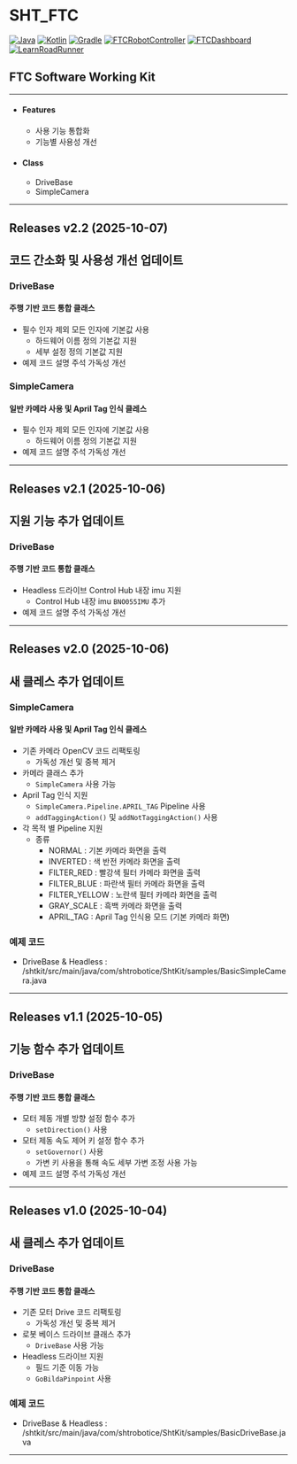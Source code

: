 # SHT_FTC

[![Java](https://img.shields.io/badge/Java-18-ED8B00.svg?logo=openjdk)](https://www.azul.com/)
[![Kotlin](https://img.shields.io/badge/Kotlin-2.2.20-585DEF.svg?logo=kotlin)](http://kotlinlang.org)
[![Gradle](https://img.shields.io/badge/Gradle-8.7.3-02303A.svg?logo=gradle)](https://gradle.org)
[![FTCRobotController](https://img.shields.io/badge/FtcRobotController-11.0-ED3F27.svg)](https://github.com/FIRST-Tech-Challenge/FtcRobotController)
[![FTCDashboard](https://img.shields.io/badge/FTCDashboard-0.5.0-6E8CFB.svg)]([https://acmerobotics.github.io/ftc-dashboard/)
[![LearnRoadRunner](https://img.shields.io/badge/LearnRoadRunner-1.0.1-3C467B.svg)](https://learnroadrunner.com/)

## FTC Software Working Kit

---

* #### Features
  * 사용 기능 통합화
  * 기능별 사용성 개선

* #### Class
  * DriveBase
  * SimpleCamera

---
## Releases v2.2 (2025-10-07)
## 코드 간소화 및 사용성 개선 업데이트

### DriveBase 
#### 주행 기반 코드 통합 클래스

* 필수 인자 제외 모든 인자에 기본값 사용
  * 하드웨어 이름 정의 기본값 지원
  * 세부 설정 정의 기본값 지원
* 예제 코드 설명 주석 가독성 개선

### SimpleCamera
#### 일반 카메라 사용 및 April Tag 인식 클레스

* 필수 인자 제외 모든 인자에 기본값 사용
  * 하드웨어 이름 정의 기본값 지원
* 예제 코드 설명 주석 가독성 개선

---
## Releases v2.1 (2025-10-06)
## 지원 기능 추가 업데이트

### DriveBase
#### 주행 기반 코드 통합 클래스

* Headless 드라이브 Control Hub 내장 imu 지원
  * Control Hub 내장 imu `BNO055IMU` 추가
* 예제 코드 설명 주석 가독성 개선
---
## Releases v2.0 (2025-10-06)
## 새 클레스 추가 업데이트

### SimpleCamera
#### 일반 카메라 사용 및 April Tag 인식 클레스

* 기존 카메라 OpenCV 코드 리팩토링
  * 가독성 개선 및 중복 제거
* 카메라 클래스 추가
  * `SimpleCamera` 사용 가능
* April Tag 인식 지원
  * `SimpleCamera.Pipeline.APRIL_TAG` Pipeline 사용
  * `addTaggingAction()` 및 `addNotTaggingAction()` 사용
* 각 목적 별 Pipeline 지원
  * 종류
    * NORMAL        : 기본 카메라 화면을 출력
    * INVERTED      : 색 반전 카메라 화면을 출력
    * FILTER_RED    : 빨강색 필터 카메라 화면을 출력
    * FILTER_BLUE   : 파란색 필터 카메라 화면을 출력
    * FILTER_YELLOW : 노란색 필터 카메라 화면을 출력
    * GRAY_SCALE    : 흑백 카메라 화면을 출력
    * APRIL_TAG     : April Tag 인식용 모드 (기본 카메라 화면)

### 예제 코드
* DriveBase & Headless : /shtkit/src/main/java/com/shtrobotice/ShtKit/samples/BasicSimpleCamera.java
---
## Releases v1.1 (2025-10-05)
## 기능 함수 추가 업데이트

### DriveBase
#### 주행 기반 코드 통합 클래스

* 모터 제동 개별 방향 설정 함수 추가 
  * `setDirection()` 사용
* 모터 제동 속도 제어 키 설정 함수 추가
  * `setGovernor()` 사용 
  * 가변 키 사용을 통해 속도 세부 가변 조정 사용 가능
* 예제 코드 설명 주석 가독성 개선

---
## Releases v1.0 (2025-10-04)
## 새 클레스 추가 업데이트

### DriveBase
#### 주행 기반 코드 통합 클래스

* 기존 모터 Drive 코드 리팩토링
  * 가독성 개선 및 중복 제거
* 로봇 베이스 드라이브 클래스 추가
    * `DriveBase` 사용 가능
* Headless 드라이브 지원
    * 필드 기준 이동 가능
    * `GoBildaPinpoint` 사용
  
### 예제 코드
* DriveBase & Headless : /shtkit/src/main/java/com/shtrobotice/ShtKit/samples/BasicDriveBase.java
---
